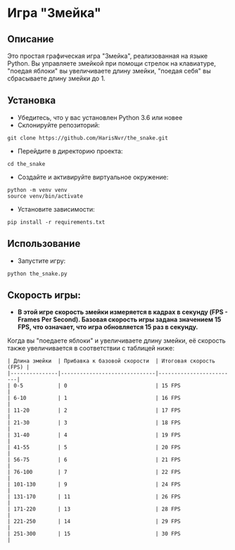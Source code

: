 # Игра "Змейка"

## Описание

Это простая графическая игра "Змейка", реализованная на языке Python. Вы управляете змейкой при помощи стрелок на клавиатуре, "поедая яблоки" вы увеличиваете длину змейки, "поедая себя" вы сбрасываете длину змейки до 1.

## Установка
- Убедитесь, что у вас установлен Python 3.6 или новее
- Склонируйте репозиторий:
```
git clone https://github.com/HarisNvr/the_snake.git
```
- Перейдите в директорию проекта:
```
cd the_snake
```
- Создайте и активируйте виртуальное окружение:
```
python -m venv venv
source venv/bin/activate
```
- Установите зависимости:
```
pip install -r requirements.txt
```

## Использование

- Запустите игру:
```
python the_snake.py
```

## Скорость игры:

- **В этой игре скорость змейки измеряется в кадрах в секунду (FPS - Frames Per Second). Базовая скорость игры задана значением 15 FPS, что означает, что игра обновляется 15 раз в секунду.**

Когда вы "поедаете яблоки" и увеличиваете длину змейки, её скорость также увеличивается в соответствии с таблицей ниже:

```
| Длина змейки  | Прибавка к базовой скорости  | Итоговая скорость (FPS) |
|---------------|------------------------------|-------------------------|
| 0-5           | 0                            | 15 FPS                  |
| 6-10          | 1                            | 16 FPS                  |
| 11-20         | 2                            | 17 FPS                  |
| 21-30         | 3                            | 18 FPS                  |
| 31-40         | 4                            | 19 FPS                  |
| 41-55         | 5                            | 20 FPS                  |
| 56-75         | 6                            | 21 FPS                  |
| 76-100        | 7                            | 22 FPS                  |
| 101-130       | 9                            | 24 FPS                  |
| 131-170       | 11                           | 26 FPS                  |
| 171-220       | 13                           | 28 FPS                  |
| 221-250       | 14                           | 29 FPS                  |
| 251-300       | 15                           | 30 FPS                  |
```
